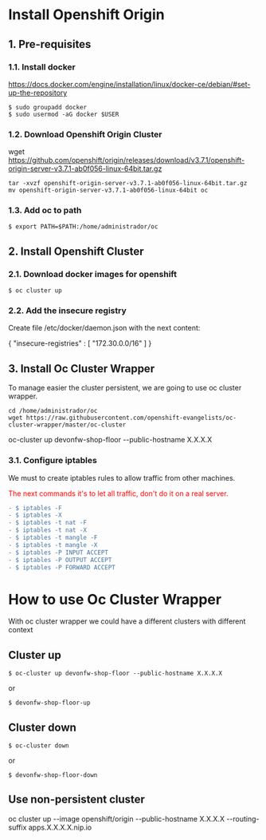 # Install Openshift Origin

## 1. Pre-requisites
### 1.1. Install docker
https://docs.docker.com/engine/installation/linux/docker-ce/debian/#set-up-the-repository

```
$ sudo groupadd docker
$ sudo usermod -aG docker $USER
```
### 1.2. Download Openshift Origin Cluster
wget https://github.com/openshift/origin/releases/download/v3.7.1/openshift-origin-server-v3.7.1-ab0f056-linux-64bit.tar.gz
```
tar -xvzf openshift-origin-server-v3.7.1-ab0f056-linux-64bit.tar.gz
mv openshift-origin-server-v3.7.1-ab0f056-linux-64bit oc
```
### 1.3. Add oc to path
```
$ export PATH=$PATH:/home/administrador/oc
```

## 2. Install Openshift Cluster
### 2.1. Download docker images for openshift
```
$ oc cluster up
```
### 2.2. Add the insecure registry
Create file /etc/docker/daemon.json with the next content:

{
    "insecure-registries" : [ "172.30.0.0/16" ]
}

## 3. Install Oc Cluster Wrapper
To manage easier the cluster persistent, we are going to use oc cluster wrapper.
```
cd /home/administrador/oc
wget https://raw.githubusercontent.com/openshift-evangelists/oc-cluster-wrapper/master/oc-cluster
```
oc-cluster up devonfw-shop-floor --public-hostname X.X.X.X

### 3.1. Configure iptables
We must to create iptables rules to allow traffic from other machines.

<span style="color:red">The next commands it's to let all traffic, don't do it on a real server.</span>
```diff
- $ iptables -F
- $ iptables -X
- $ iptables -t nat -F
- $ iptables -t nat -X
- $ iptables -t mangle -F
- $ iptables -t mangle -X
- $ iptables -P INPUT ACCEPT
- $ iptables -P OUTPUT ACCEPT
- $ iptables -P FORWARD ACCEPT
```


# How to use Oc Cluster Wrapper
With oc cluster wrapper we could have a different clusters with different context
## Cluster up
```
$ oc-cluster up devonfw-shop-floor --public-hostname X.X.X.X
```
or
```
$ devonfw-shop-floor-up
```
## Cluster down
```
$ oc-cluster down
```
or
```
$ devonfw-shop-floor-down
```
## Use non-persistent cluster
oc cluster up --image openshift/origin --public-hostname X.X.X.X --routing-suffix apps.X.X.X.X.nip.io

